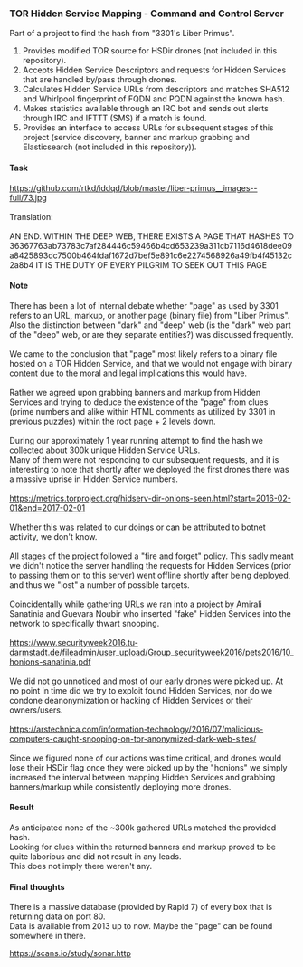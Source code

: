 ### TOR Hidden Service Mapping - Command and Control Server ###

Part of a project to find the hash from "3301's Liber Primus".<br>
1. Provides modified TOR source for HSDir drones (not included in this repository).
2. Accepts Hidden Service Descriptors and requests for Hidden Services that are handled by/pass through drones.
3. Calculates Hidden Service URLs from descriptors and matches SHA512 and Whirlpool fingerprint of FQDN and PQDN against the known hash.
4. Makes statistics available through an IRC bot and sends out alerts through IRC and IFTTT (SMS) if a match is found.
5. Provides an interface to access URLs for subsequent stages of this project (service discovery, banner and markup grabbing and Elasticsearch (not included in this repository)).

#### Task ####

https://github.com/rtkd/iddqd/blob/master/liber-primus__images--full/73.jpg<br>
<br>
Translation:<br>
<br>
AN  END. WITHIN  THE  DEEP  WEB,  THERE  EXISTS  A  PAGE  THAT  HASHES  TO 36367763ab73783c7af284446c59466b4cd653239a311cb7116d4618dee09a8425893dc7500b464fdaf1672d7bef5e891c6e2274568926a49fb4f45132c2a8b4 IT IS THE DUTY OF EVERY PILGRIM TO SEEK OUT THIS PAGE

#### Note ####

There has been a lot of internal debate whether "page" as used by 3301 refers to an URL, markup, or another page (binary file) from "Liber Primus". Also the distinction between "dark" and "deep" web (is the "dark" web part of the "deep" web, or are they separate entities?) was discussed frequently.<br>
<br>
We came to the conclusion that "page" most likely refers to a binary file hosted on a TOR Hidden Service, and that we would not engage with binary content due to the moral and legal implications this would have.<br>
<br>
Rather we agreed upon grabbing banners and markup from Hidden Services and trying to deduce the existence of the "page" from clues (prime numbers and alike within HTML comments as utilized by 3301 in previous puzzles) within the root page + 2 levels down.<br>
<br>
During our approximately 1 year running attempt to find the hash we collected about 300k unique Hidden Service URLs.<br>
Many of them were not responding to our subsequent requests, and it is interesting to note that shortly after we deployed the first drones there was a massive uprise in Hidden Service numbers.<br>
<br>
https://metrics.torproject.org/hidserv-dir-onions-seen.html?start=2016-02-01&end=2017-02-01<br>
<br>
Whether this was related to our doings or can be attributed to botnet activity, we don't know.<br>
<br>
All stages of the project followed a "fire and forget" policy. This sadly meant we didn't notice the server handling the requests for Hidden Services (prior to passing them on to this server) went offline shortly after being deployed, and thus we "lost" a number of possible targets.<br>
<br>
Coincidentally while gathering URLs we ran into a project by Amirali Sanatinia and Guevara Noubir who inserted "fake" Hidden Services into the network to specifically thwart snooping.<br>
<br>
https://www.securityweek2016.tu-darmstadt.de/fileadmin/user_upload/Group_securityweek2016/pets2016/10_honions-sanatinia.pdf<br>
<br>
We did not go unnoticed and most of our early drones were picked up. At no point in time did we try to exploit found Hidden Services, nor do we condone deanonymization or hacking of Hidden Services or their owners/users.<br>
<br>
https://arstechnica.com/information-technology/2016/07/malicious-computers-caught-snooping-on-tor-anonymized-dark-web-sites/<br>
<br>
Since we figured none of our actions was time critical, and drones would lose their HSDir flag once they were picked up by the "honions" we simply increased the interval between mapping Hidden Services and grabbing banners/markup while consistently deploying more drones.<br>

#### Result ####

As anticipated none of the ~300k gathered URLs matched the provided hash.<br>
Looking for clues within the returned banners and markup proved to be quite laborious and did not result in any leads.<br>
This does not imply there weren't any.

#### Final thoughts ####

There is a massive database (provided by Rapid 7) of every box that is returning data on port 80.<br>
Data is available from 2013 up to now. Maybe the "page" can be found somewhere in there.<br>

https://scans.io/study/sonar.http